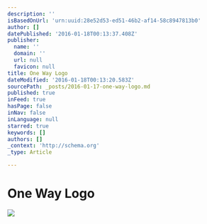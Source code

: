 ```yaml
---
description: ''
isBasedOnUrl: 'urn:uuid:28e52d53-ed51-46b2-af14-58c8947813b0'
author: []
datePublished: '2016-01-18T00:13:37.408Z'
publisher:
  name: ''
  domain: ''
  url: null
  favicon: null
title: One Way Logo
dateModified: '2016-01-18T00:13:20.583Z'
sourcePath: _posts/2016-01-17-one-way-logo.md
published: true
inFeed: true
hasPage: false
inNav: false
inLanguage: null
starred: true
keywords: []
authors: []
_context: 'http://schema.org'
_type: Article

---
```

# One Way Logo
![](https://the-grid-user-content.s3-us-west-2.amazonaws.com/8484c468-e467-4975-b10d-33a994814550.png)